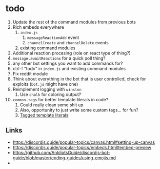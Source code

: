 # todo

1. Update the rest of the command modules from previous bots
2. Rich embeds everywhere
   1. `index.js`
      1. `messageReactionAdd` event
      2. `channelCreate` and `channelDelete` events
   2. existing command modules
3. Additional reaction procesing (role on react type of thing?)
4. `message.awaitReactions` for a quick poll thing?
5. any other bot settings you want to add commands for?
6. ctrl-f "todo" in `index.js` and existing command modules
7. Fix reddit module
8. Think about everything in the bot that is user controlled, check for exploits (`bot.js` might have one)
9. Reimplement logging with `winston`
    1. Use `chalk` for coloring output?
10. `common-tags` for better template literals in code?
    1. Could really clean some shit up
    2. Also, opportunity to just write some custom tags... for fun?
    3. [Tagged template literals](https://developer.mozilla.org/en-US/docs/Web/JavaScript/Reference/Template_literals#Tagged_templates)

## Links

- https://discordjs.guide/popular-topics/canvas.html#setting-up-canvas
- https://discordjs.guide/popular-topics/embeds.html#embed-preview
- https://github.com/AnIdiotsGuide/discordjs-bot-guide/blob/master/coding-guides/using-emojis.md
- 
